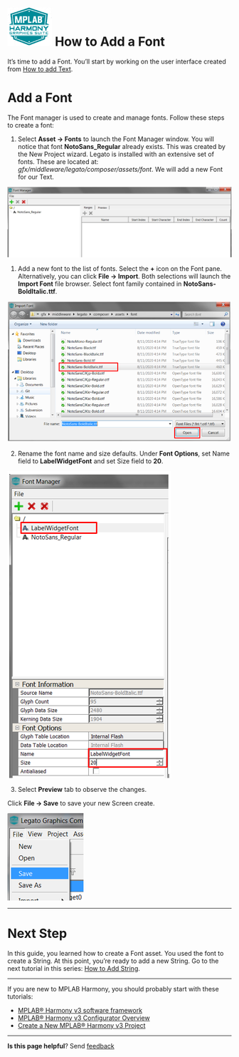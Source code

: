 # ![Microchip Technology](images/mhgs.png) How to Add a Font

It’s time to add a Font. You’ll start by working on the user interface created from [How to add Text](./How-to-Add-Text).

# Add a Font

The Font manager is used to create and manage fonts. Follow these steps to create a font:

1. Select **Asset -> Fonts** to launch the Font Manager window. You will notice that font **NotoSans_Regular** already exists. This was created by the New Project wizard. Legato is installed with an extensive  set of fonts. These are located at: *gfx/middleware/legato/composer/assets/font*. We will add a new Font for our Text.

![Microchip Technology](images/lcug_quickstart_fontmanager.png)

1.  Add a new font to the list of fonts. Select the **+** icon on the Font pane. Alternatively, you can click
**File -> Import**. Both selections will launch the **Import Font** file browser. Select font family contained in **NotoSans-BoldItalic.ttf**.

![Microchip Technology](images/lcug_quickstart_fontimport.png)

2.  Rename the font name and size defaults.  Under **Font Options**, set Name field to **LabelWidgetFont** and set Size field to **20**.

![Microchip Technology](images/lcug_quickstart_fontedit.png)

3. Select **Preview** tab to observe the changes.

Click **File -> Save** to save your new Screen create.

![Microchip Technology](images/lcug_quickstart_save.png)

***

# Next Step

In this guide, you learned how to create a Font asset. You used the font to create a String. At this point, you’re ready to add a new String.
Go to the next tutorial in this series: [How to Add String](./How-to-Add-String).

***

If you are new to MPLAB Harmony, you should probably start with these tutorials:

* [MPLAB® Harmony v3 software framework](https://microchipdeveloper.com/harmony3:start) 
* [MPLAB® Harmony v3 Configurator Overview](https://microchipdeveloper.com/harmony3:mhc-overview)
* [Create a New MPLAB® Harmony v3 Project](https://microchipdeveloper.com/harmony3:new-proj)

***

**Is this page helpful**? Send [feedback](https://github.com/Microchip-MPLAB-Harmony/gfx/issues)